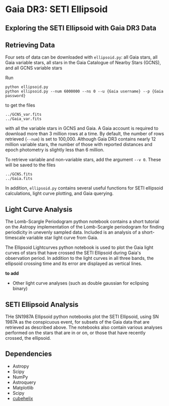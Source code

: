 # Gaia DR3: SETI Ellipsoid
## Exploring the SETI Ellipsoid with Gaia DR3 Data



Retrieving Data
-------
Four sets of data can be downloaded with `ellipsoid.py`: all Gaia stars, all Gaia variable stars, all stars in the Gaia Catalogue of Nearby Stars (GCNS), and all GCNS variable stars

Run
``` 
python ellipsoid.py
python ellipsoid.py --num 6000000 --ns 0 --u {Gaia username} --p {Gaia password}
```
to get the files
```
../GCNS_var.fits
../Gaia_var.fits
```
with all the variable stars in GCNS and Gaia. A Gaia account is required to download more than 3 million rows at a time. By default, the number of rows retrieved (```--num```) is set to 100,000. Although Gaia DR3 contains nearly 12 million variable stars, the number of those with reported distances and epoch photometry is slightly less than 6 million. 

To retrieve variable and non-variable stars, add the argument ``` --v 0 ```. These will be saved to the files
```
../GCNS.fits
../Gaia.fits
```
In addition, `ellipsoid.py` contains several useful functions for SETI ellipsoid calculations, light curve plotting, and Gaia querying.


Light Curve Analysis
--------
The Lomb-Scargle Periodogram python notebook contains a short tutorial on the Astropy implementation of the Lomb-Scargle periodogram for finding periodicity in unevenly sampled data. Included is an analysis of a short-timescale variable star light curve from Gaia.

The Ellipsoid Lightcurves python notebook is used to plot the Gaia light curves of stars that have crossed the SETI Ellipsoid during Gaia's observation period. In addition to the light curves in all three bands, the ellipsoid crossing time and its error are displayed as vertical lines.

**to add**
- Other light curve analyses (such as double gaussian for eclipsing binary)


SETI Ellipsoid Analysis
--------
THe SN1987A Ellipsoid python notebooks plot the SETI Ellipsoid, using SN 1987A as the conspicuous event, for subsets of the Gaia data that are retrieved as described above. The notebooks also contain various analyses performed on the stars that are in or on, or those that have recently crossed, the ellipsoid.


Dependencies
---------
* Astropy
* Scipy
* NumPy
* Astroquery
* Matplotlib 
* Scipy
* [cubehelix](https://github.com/jradavenport/cubehelix)


